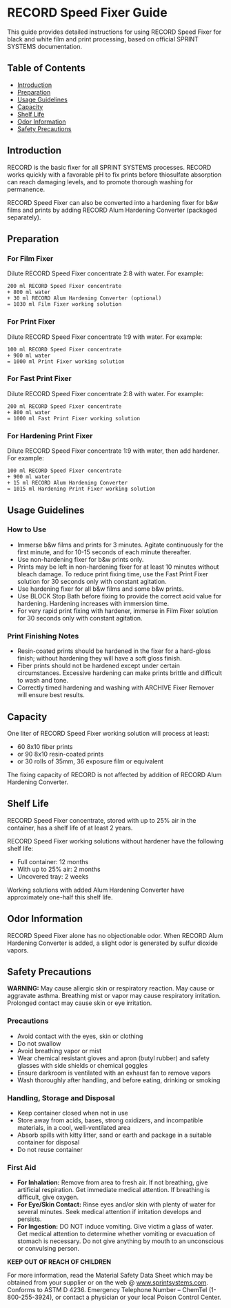 # RECORD Speed Fixer Guide

This guide provides detailed instructions for using RECORD Speed Fixer for black and white film and print processing, based on official SPRINT SYSTEMS documentation.

## Table of Contents
- [Introduction](#introduction)
- [Preparation](#preparation)
- [Usage Guidelines](#usage-guidelines)
- [Capacity](#capacity)
- [Shelf Life](#shelf-life)
- [Odor Information](#odor-information)
- [Safety Precautions](#safety-precautions)

## Introduction

RECORD is the basic fixer for all SPRINT SYSTEMS processes. RECORD works quickly with a favorable pH to fix prints before thiosulfate absorption can reach damaging levels, and to promote thorough washing for permanence.

RECORD Speed Fixer can also be converted into a hardening fixer for b&w films and prints by adding RECORD Alum Hardening Converter (packaged separately).

## Preparation

### For Film Fixer
Dilute RECORD Speed Fixer concentrate 2:8 with water. For example:
```
200 ml RECORD Speed Fixer concentrate
+ 800 ml water
+ 30 ml RECORD Alum Hardening Converter (optional)
= 1030 ml Film Fixer working solution
```

### For Print Fixer
Dilute RECORD Speed Fixer concentrate 1:9 with water. For example:
```
100 ml RECORD Speed Fixer concentrate
+ 900 ml water
= 1000 ml Print Fixer working solution
```

### For Fast Print Fixer
Dilute RECORD Speed Fixer concentrate 2:8 with water. For example:
```
200 ml RECORD Speed Fixer concentrate
+ 800 ml water
= 1000 ml Fast Print Fixer working solution
```

### For Hardening Print Fixer
Dilute RECORD Speed Fixer concentrate 1:9 with water, then add hardener. For example:
```
100 ml RECORD Speed Fixer concentrate
+ 900 ml water
+ 15 ml RECORD Alum Hardening Converter
= 1015 ml Hardening Print Fixer working solution
```

## Usage Guidelines

### How to Use
- Immerse b&w films and prints for 3 minutes. Agitate continuously for the first minute, and for 10-15 seconds of each minute thereafter.
- Use non-hardening fixer for b&w prints only.
- Prints may be left in non-hardening fixer for at least 10 minutes without bleach damage. To reduce print fixing time, use the Fast Print Fixer solution for 30 seconds only with constant agitation.
- Use hardening fixer for all b&w films and some b&w prints.
- Use BLOCK Stop Bath before fixing to provide the correct acid value for hardening. Hardening increases with immersion time.
- For very rapid print fixing with hardener, immerse in Film Fixer solution for 30 seconds only with constant agitation.

### Print Finishing Notes
- Resin-coated prints should be hardened in the fixer for a hard-gloss finish; without hardening they will have a soft gloss finish.
- Fiber prints should not be hardened except under certain circumstances. Excessive hardening can make prints brittle and difficult to wash and tone.
- Correctly timed hardening and washing with ARCHIVE Fixer Remover will ensure best results.

## Capacity

One liter of RECORD Speed Fixer working solution will process at least:
- 60 8x10 fiber prints
- or 90 8x10 resin-coated prints
- or 30 rolls of 35mm, 36 exposure film or equivalent

The fixing capacity of RECORD is not affected by addition of RECORD Alum Hardening Converter.

## Shelf Life

RECORD Speed Fixer concentrate, stored with up to 25% air in the container, has a shelf life of at least 2 years.

RECORD Speed Fixer working solutions without hardener have the following shelf life:
- Full container: 12 months
- With up to 25% air: 2 months
- Uncovered tray: 2 weeks

Working solutions with added Alum Hardening Converter have approximately one-half this shelf life.

## Odor Information

RECORD Speed Fixer alone has no objectionable odor. When RECORD Alum Hardening Converter is added, a slight odor is generated by sulfur dioxide vapors.

## Safety Precautions

**WARNING:** May cause allergic skin or respiratory reaction. May cause or aggravate asthma. Breathing mist or vapor may cause respiratory irritation. Prolonged contact may cause skin or eye irritation.

### Precautions
- Avoid contact with the eyes, skin or clothing
- Do not swallow
- Avoid breathing vapor or mist
- Wear chemical resistant gloves and apron (butyl rubber) and safety glasses with side shields or chemical goggles
- Ensure darkroom is ventilated with an exhaust fan to remove vapors
- Wash thoroughly after handling, and before eating, drinking or smoking

### Handling, Storage and Disposal
- Keep container closed when not in use
- Store away from acids, bases, strong oxidizers, and incompatible materials, in a cool, well-ventilated area
- Absorb spills with kitty litter, sand or earth and package in a suitable container for disposal
- Do not reuse container

### First Aid
- **For Inhalation:** Remove from area to fresh air. If not breathing, give artificial respiration. Get immediate medical attention. If breathing is difficult, give oxygen.
- **For Eye/Skin Contact:** Rinse eyes and/or skin with plenty of water for several minutes. Seek medical attention if irritation develops and persists.
- **For Ingestion:** DO NOT induce vomiting. Give victim a glass of water. Get medical attention to determine whether vomiting or evacuation of stomach is necessary. Do not give anything by mouth to an unconscious or convulsing person.

**KEEP OUT OF REACH OF CHILDREN**

For more information, read the Material Safety Data Sheet which may be obtained from your supplier or on the web @ www.sprintsystems.com.
Conforms to ASTM D 4236. Emergency Telephone Number – ChemTel (1-800-255-3924), or contact a physician or your local Poison Control Center.
